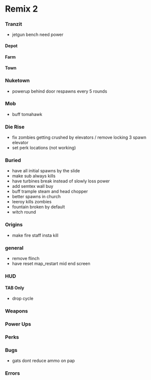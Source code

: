 # Remix 2

### Tranzit

- jetgun bench need power

#### Depot

#### Farm

#### Town

### Nuketown

- powerup behind door respawns every 5 rounds

### Mob

- buff tomahawk

### Die Rise

- fix zombies getting crushed by elevators / remove locking 3 spawn elevator
- set perk locations (not working)

### Buried

- have all initial spawns by the slide
- make sub always kills
- have turbines break instead of slowly loss power
- add semtex wall buy
- buff trample steam and head chopper
- better spawns in church
- leeroy kills zombies
- fountain broken by default
- witch round

### Origins

- make fire staff insta kill

### general

- remove flinch
- have reset map_restart mid end screen

### HUD

#### TAB Only

- drop cycle

### Weapons

### Power Ups

### Perks

### Bugs

- gats dont reduce ammo on pap

### Errors

